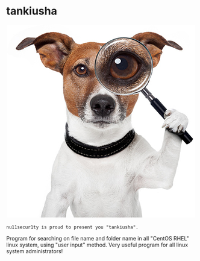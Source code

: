 # tankiusha

<center><img src="https://raw.githubusercontent.com/nu11secur1ty/tankiusha/master/tankiusha.jpg"></center>

```
nu11secur1ty is proud to present you "tankiusha".
```
Program for searching on file name and folder name in all "CentOS RHEL" linux system, using "user input" method.
Very useful program for all linux system administrators!

